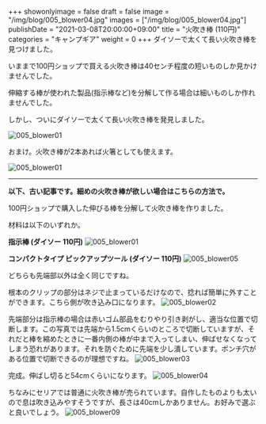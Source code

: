 +++
showonlyimage = false
draft = false
image = "/img/blog/005_blower04.jpg"
images = ["/img/blog/005_blower04.jpg"]
publishDate = "2021-03-08T20:00:00+09:00"
title = "火吹き棒 (110円)"
categories = "キャンプギア"
weight = 0
+++
ダイソーで太くて長い火吹き棒を見つけました。
<!--more-->
いままで100円ショップで買える火吹き棒は40センチ程度の短いものしか見かけませんでした。

伸縮する棒が使われた製品(指示棒など)を分解して作る場合は細いものしか作れませんでした。

しかし、ついにダイソーで太くて長い火吹き棒を発見しました。

![005_blower01](/img/blog/005_blower10.jpg)



おまけ。火吹き棒が2本あれば火箸としても使えます。

![005_blower01](/img/blog/005_blower11.jpg)




-----------
<b>以下、古い記事です。細めの火吹き棒が欲しい場合はこちらの方法で。</b>

100円ショップで購入した伸びる棒を分解して火吹き棒を作りました。

材料は以下のいずれか。

**指示棒 (ダイソー 110円)**
![005_blower01](/img/blog/005_blower01.jpg)

**コンパクトタイプ ピックアップツール (ダイソー 110円)**
![005_blower05](/img/blog/005_blower05.jpg)

どちらも先端部以外は全く同じですね。

根本のクリップの部分はネジで止まっているだけなので、捻れば簡単に外すことができます。こちら側が吹き込み口になります。
![005_blower02](/img/blog/005_blower02.jpg)

先端部分は指示棒の場合は赤いゴム部品をむりやり引き剥がし、適当な位置で切断します。この写真では先端から1.5cmくらいのところで切断していますが、それだと棒を縮めたときに一番内側の棒が中まで入ってしまい、伸ばせなくなってしまう恐れがあります。それを防ぐために先端を少し潰しています。ポンチ穴がある位置で切断できるのが理想ですね。
![005_blower03](/img/blog/005_blower03.jpg)

完成。伸ばし切ると54cmくらいになります。
![005_blower04](/img/blog/005_blower04.jpg)

ちなみにセリアでは普通に火吹き棒が売られています。自作したものよりも太いので息は吹き込みやすそうですが、長さは40cmしかありません。お好みで選ぶと良いでしょう。
![005_blower09](/img/blog/005_blower09.jpg)
